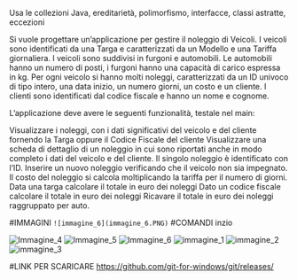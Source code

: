 Usa le collezioni Java, ereditarietà, polimorfismo, interfacce, classi astratte, eccezioni

Si vuole progettare un’applicazione per gestire il noleggio di Veicoli. I veicoli sono identificati da una Targa e caratterizzati da un Modello e una Tariffa giornaliera. I veicoli sono suddivisi in furgoni e automobili. Le automobili hanno un numero di posti, i furgoni hanno una capacità di carico espressa in kg.
Per ogni veicolo si hanno molti noleggi, caratterizzati da un ID univoco di tipo intero, una data inizio, un numero giorni, un costo e un cliente. I clienti sono identificati dal codice fiscale e hanno un nome e cognome.

L’applicazione deve avere le seguenti funzionalità, testale nel main:

Visualizzare i noleggi, con i dati significativi del veicolo e del cliente fornendo la Targa oppure il Codice Fiscale del cliente
Visualizzare una scheda di dettaglio di un noleggio in cui sono riportati anche in modo completo i dati del veicolo e del cliente. Il singolo noleggio è identificato con l’ID.
Inserire un nuovo noleggio verificando che il veicolo non sia impegnato. Il costo del noleggio si calcola moltiplicando la tariffa per il numero di giorni.
Data una targa calcolare il totale in euro dei noleggi
Dato un codice fiscale calcolare il totale in euro dei noleggi
Ricavare il totale in euro dei noleggi raggruppato per auto.

#IMMAGINI
`![immagine_6](immagine_6.PNG)`
#COMANDI
inzio

![Immagine_4](https://github.com/lorenzomiglioranzi/Esercitazione-/assets/121610209/ac0bdc62-4ef2-4ff4-bd04-5fc21db85557)
![Immagine_5](https://github.com/lorenzomiglioranzi/Esercitazione-/assets/121610209/411557af-dc54-4ec7-a86c-b593646253cb)
![Immagine_6](https://github.com/lorenzomiglioranzi/Esercitazione-/assets/121610209/1923e1b5-b9dd-48c1-943e-129726ec3b81)
![immagine_1](https://github.com/lorenzomiglioranzi/Esercitazione-/assets/121610209/acfa1636-7e33-4006-ac9f-f70bfb395ce2)
![immagine_2](https://github.com/lorenzomiglioranzi/Esercitazione-/assets/121610209/ceb53913-8b7a-4ed0-9482-701f13a82f31)
![immagine_3](https://github.com/lorenzomiglioranzi/Esercitazione-/assets/121610209/2526ef5e-babb-4946-bbbf-b27e8e15d5be)

#LINK PER SCARICARE 
https://github.com/git-for-windows/git/releases/
